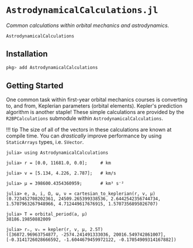 # `AstrodynamicalCalculations.jl`

_Common calculations within orbital mechanics and astrodynamics._

```@docs
AstrodynamicalCalculations
```


## Installation

```julia
pkg> add AstrodynamicalCalculations
```

## Getting Started

One common task within first-year orbital mechanics courses is converting to, and from,
Keplerian parameters (orbital elements). Kepler's prediction algorithm is another staple!
These simple calculations are provided by the `R2BPCalculations` submodule within 
`AstrodynamicalCalculations`.

!!! tip
    The size of all of the vectors in these calculations are known at compile time. 
    You can _drastically_ improve performance by using `StaticArrays` types, i.e. `SVector`.

```jldoctest usage
julia> using AstrodynamicalCalculations

julia> r = [0.0, 11681.0, 0.0];     # km

julia> v = [5.134, 4.226, 2.787];   # km/s

julia> μ = 398600.4354360959;       # km³ s⁻²

julia> e, a, i, Ω, ω, ν = cartesian_to_keplerian(r, v, μ) 
(0.723452708202361, 24509.265399338536, 2.6442542356744734, 1.5707963267948966, 4.712449617676915, 1.5707356895026707)

julia> T = orbital_period(a, μ) 
38186.19850882009

julia> rₙ, vₙ = kepler(r, v, μ, 2.5T)
([36872.96963754877, -2574.241491333036, 20016.549742861007], [-0.3141726028666592, -1.6044679459972122, -0.17054909314167882])
```